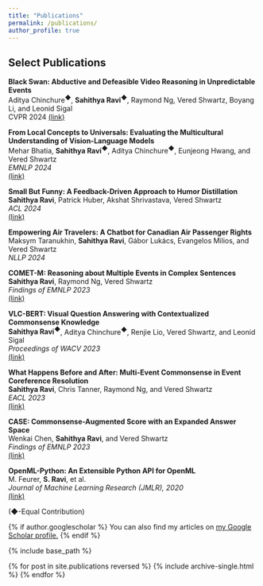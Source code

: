 ```yaml
---
title: "Publications"
permalink: /publications/
author_profile: true
---
```


## Select Publications 

**Black Swan: Abductive and Defeasible Video Reasoning in Unpredictable Events**  
  Aditya Chinchure<sup>◆</sup>, **Sahithya Ravi<sup>◆</sup>**, Raymond Ng, Vered Shwartz, Boyang Li, and Leonid Sigal  
  CVPR 2024
  [(link)](https://arxiv.org/abs/2412.05725)

**From Local Concepts to Universals: Evaluating the Multicultural Understanding of Vision-Language Models**  
  Mehar Bhatia, **Sahithya Ravi<sup>◆</sup>**, Aditya Chinchure<sup>◆</sup>, Eunjeong Hwang, and Vered Shwartz  
  *EMNLP 2024*  
  [(link)](https://arxiv.org/abs/2407.00263)

**Small But Funny: A Feedback-Driven Approach to Humor Distillation**  
  **Sahithya Ravi**, Patrick Huber, Akshat Shrivastava, Vered Shwartz  
  *ACL 2024*  
  [(link)](https://aclanthology.org/2024.acl-long.706.pdf)

**Empowering Air Travelers: A Chatbot for Canadian Air Passenger Rights**  
  Maksym Taranukhin, **Sahithya Ravi**, Gábor Lukács, Evangelos Milios, and Vered Shwartz  
  *NLLP 2024*

**COMET-M: Reasoning about Multiple Events in Complex Sentences**  
  **Sahithya Ravi**, Raymond Ng, Vered Shwartz  
  *Findings of EMNLP 2023*  
  [(link)](https://www.semanticscholar.org/reader/d0f108b8f5fcfb81e4354b498f3f8491740ece7e)

**VLC-BERT: Visual Question Answering with Contextualized Commonsense Knowledge**  
  **Sahithya Ravi<sup>◆</sup>**, Aditya Chinchure<sup>◆</sup>, Renjie Lio, Vered Shwartz, and Leonid Sigal  
  *Proceedings of WACV 2023*  
  [(link)](https://openaccess.thecvf.com/content/WACV2023/papers/Ravi_VLC-BERT_Visual_Question_Answering_With_Contextualized_Commonsense_Knowledge_WACV_2023_paper.pdf)

**What Happens Before and After: Multi-Event Commonsense in Event Coreference Resolution**  
  **Sahithya Ravi**, Chris Tanner, Raymond Ng, and Vered Shwartz  
  *EACL 2023*  
  [(link)](https://arxiv.org/pdf/2302.09715.pdf)

**CASE: Commonsense-Augmented Score with an Expanded Answer Space**  
  Wenkai Chen, **Sahithya Ravi**, and Vered Shwartz  
  *Findings of EMNLP 2023*  
  [(link)](https://arxiv.org/pdf/2311.01684.pdf)

**OpenML-Python: An Extensible Python API for OpenML**  
  M. Feurer, **S. Ravi**, et al.  
  *Journal of Machine Learning Research (JMLR), 2020*  
  [(link)](https://arxiv.org/pdf/1911.02490.pdf)

(◆-Equal Contribution)

{% if author.googlescholar %}
  You can also find my articles on <u><a href="{{author.googlescholar}}">my Google Scholar profile</a>.</u>
{% endif %}

{% include base_path %}

{% for post in site.publications reversed %}
  {% include archive-single.html %}
{% endfor %}